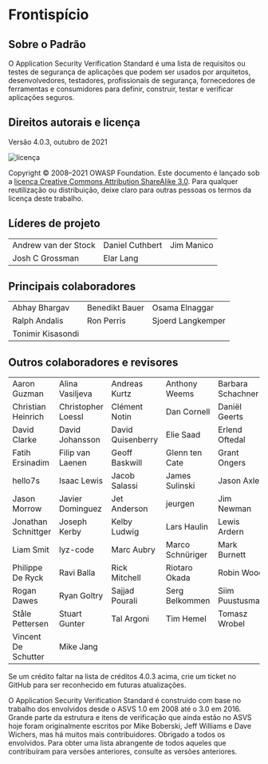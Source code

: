 # Frontispício

## Sobre o Padrão

O Application Security Verification Standard é uma lista de requisitos ou testes de segurança de aplicações que podem ser usados por arquitetos, desenvolvedores, testadores, profissionais de segurança, fornecedores de ferramentas e consumidores para definir, construir, testar e verificar aplicações seguros.

## Direitos autorais e licença

Versão 4.0.3, outubro de 2021

![licença](../images/license.png)

Copyright © 2008–2021 OWASP Foundation. Este documento é lançado sob a [licença Creative Commons Attribution ShareAlike 3.0](https://creativecommons.org/licenses/by-sa/3.0/). Para qualquer reutilização ou distribuição, deixe claro para outras pessoas os termos da licença deste trabalho.

## Líderes de projeto

|                      	|                 	|            	|
|----------------------	|-----------------	|------------	|
| Andrew van der Stock 	| Daniel Cuthbert 	| Jim Manico 	|
| Josh C Grossman      	| Elar Lang     	|            	|

## Principais colaboradores

|                	|                	|                   	|
|----------------	|----------------	|-------------------	|
| Abhay Bhargav  	| Benedikt Bauer 	| Osama Elnaggar    	|
| Ralph Andalis 	| Ron Perris     	| Sjoerd Langkemper 	|
| Tonimir Kisasondi |               	|                   	|

## Outros colaboradores e revisores

|                     |                    |                   |                  |                   |
| ------------------- | ------------------ | ----------------- | ---------------- | ----------------- |
| Aaron Guzman        | Alina Vasiljeva    | Andreas Kurtz     | Anthony Weems    | Barbara Schachner |
| Christian Heinrich  | Christopher Loessl | Clément Notin     | Dan Cornell      | Daniël Geerts     |
| David Clarke        | David Johansson    | David Quisenberry | Elie Saad        | Erlend Oftedal    |
| Fatih Ersinadim     | Filip van Laenen   | Geoff Baskwill    | Glenn ten Cate   | Grant Ongers      |
| hello7s             | Isaac Lewis        | Jacob Salassi     | James Sulinski   | Jason Axley       |
| Jason Morrow        | Javier Dominguez   | Jet Anderson      | jeurgen          | Jim Newman        |
| Jonathan Schnittger | Joseph Kerby       | Kelby Ludwig      | Lars Haulin      | Lewis Ardern      |
| Liam Smit           | lyz-code           | Marc Aubry        | Marco Schnüriger | Mark Burnett      |
| Philippe De Ryck    | Ravi Balla         | Rick Mitchell     | Riotaro Okada    | Robin Wood        |
| Rogan Dawes         | Ryan Goltry        | Sajjad Pourali    | Serg Belkommen   | Siim Puustusmaa   |
| Ståle Pettersen     | Stuart Gunter      | Tal Argoni        | Tim Hemel        | Tomasz Wrobel     |
| Vincent De Schutter | Mike Jang          |                   |                  |                   |



Se um crédito faltar na lista de créditos 4.0.3 acima, crie um ticket no GitHub para ser reconhecido em futuras atualizações.

O Application Security Verification Standard é construído com base no trabalho dos envolvidos desde o ASVS 1.0 em 2008 até o 3.0 em 2016. Grande parte da estrutura e itens de verificação que ainda estão no ASVS hoje foram originalmente escritos por Mike Boberski, Jeff Williams e Dave Wichers, mas há muitos mais contribuidores. Obrigado a todos os envolvidos. Para obter uma lista abrangente de todos aqueles que contribuíram para versões anteriores, consulte as versões anteriores.
